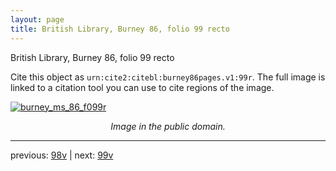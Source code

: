 ```yaml
---
layout: page
title: British Library, Burney 86, folio 99 recto
---
```


British Library, Burney 86, folio 99 recto

Cite this object as `urn:cite2:citebl:burney86pages.v1:99r`.  The full image is linked to a citation tool you can use to cite regions of the image.

[![burney_ms_86_f099r](http://www.homermultitext.org/iipsrv?IIIF=/project/homer/pyramidal/deepzoom/citebl/burney86imgs/v1/burney_ms_86_f099r.tif/full/800,/0/default.jpg)](http://www.homermultitext.org/ict2/?urn=urn:cite2:citebl:burney86imgs.v1:burney_ms_86_f099r) 

<p style="text-align: center; font-style: italic;">Image in the public domain.</p>

---

previous: [98v](../98v/) | next: [99v](../99v/)